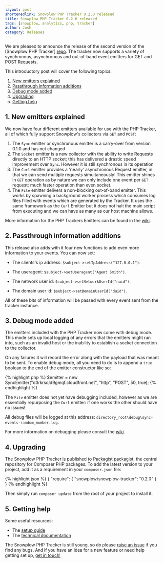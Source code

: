 ```yaml
---
layout: post
shortenedlink: Snowplow PHP Tracker 0.2.0 released
title: Snowplow PHP Tracker 0.2.0 released
tags: [snowplow, analytics, php, tracker]
author: Josh
category: Releases
---
```


We are pleased to announce the release of the second version of the [Snowplow PHP Tracker] [repo]. The tracker now supports a variety of synchronous, asynchronous and out-of-band event emitters for GET and POST Requests.

This introductory post will cover the following topics:

1. [New emitters explained](/blog/2014/10/15/snowplow-php-tracker-0.2.0-released/#emitters)
2. [Passthrough information additions](/blog/2014/10/15/snowplow-php-tracker-0.2.0-released/#passthroughs)
3. [Debug mode added](/blog/2014/10/15/snowplow-php-tracker-0.2.0-released/#debug)
4. [Upgrading](/blog/2014/10/15/snowplow-php-tracker-0.2.0-released/#upgrading)
5. [Getting help](/blog/2014/10/15/snowplow-php-tracker-0.2.0-released/#help)

<!--more-->

<div class="html">
<h2><a name="emitters">1. New emitters explained</a></h2>
</div>

We now have four different emitters available for use with the PHP Tracker, all of which fully support Snowplow's collectors via `GET` and `POST`:

1. The `Sync` emitter or synchronous emitter is a carry-over from version 0.1.0 and has not changed
2. The `Socket` emitter is a new collector with the ability to write Requests directly to an HTTP socket; this has delivered a drastic speed improvement over `Sync`.  However it is still synchronous in its operation
3. The `Curl` emitter provides a 'nearly' asynchronous Request emitter, in that we can send multiple requests simultaneously! This emitter shines in `GET` operation as by nature we can only include one event per `GET` request; much faster operation than even socket.
4. The `File` emitter delivers a non-blocking out-of-band emitter. This works by spawning a background worker process which consumes log files filled with events which are generated by the Tracker. It uses the same framework as the `Curl` Emitter but it does not halt the main script from executing and we can have as many as our host machine allows.

More information for the PHP Trackers Emitters can be found in the [wiki][technical-documentation].

<div class="html">
<h2><a name="passthroughs">2. Passthrough information additions</a></h2>
</div>

This release also adds with it four new functions to add even more information to your events.  You can now set:

- The clients's ip address: `$subject->setIpAddress("127.0.0.1")`.

- The useragent: `$subject->setUseragent("Agent Smith")`.

- The network user id: `$subject->setNetworkUserId("nuid")`.

- The domain user id: `$subject->setDomainUserId("duid")`.

All of these bits of information will be passed with every event sent from the tracker instance.

<div class="html">
<h2><a name="debug">3. Debug mode added</a></h2>
</div>

The emitters included with the PHP Tracker now come with debug mode. This mode sets up local logging of any errors that the emitters might run into, such as an invalid host or the inability to establish a socket connection to the collector.

On any failures it will record the error along with the payload that was meant to be sent. To enable debug mode, all you need to do is to append a `true` boolean to the end of the emitter constructor like so:

{% highlight php %}
$emitter = new SyncEmitter("d3rkrsqld9gmqf.cloudfront.net", "http", "POST", 50, true);
{% endhighlight %}

The `File` emitter does not yet have debugging included, however as we are essentially repurposing the `Curl` emitter: if one works the other should have no issues!

All debug files will be logged at this address: `directory_root\debug\sync-events-random_number.log`.

For more information on debugging please consult the [wiki][technical-documentation].

<div class="html">
<h2><a name="upgrading">4. Upgrading</a></h2>
</div>

The Snowplow PHP Tracker is published to [Packagist] [packagist], the central repository for Composer PHP packages. To add the latest version to your project, add it as a requirement in your `composer.json` file:

{% highlight json %}
{
    "require": {
        "snowplow/snowplow-tracker": "0.2.0"
    }
}
{% endhighlight %}

Then simply run `composer update` from the root of your project to install it.

<div class="html">
<h2><a name="help">5. Getting help</a></h2>
</div>

Some useful resources:

* The [setup guide][setup]
* The [technical documentation][technical-documentation]

The Snowplow PHP Tracker is still young, so do please [raise an issue][issues] if you find any bugs. And if you have an idea for a new feature or need help getting set up, [get in touch!][talk-to-us]

[repo]: https://github.com/snowplow/snowplow-php-tracker
[packagist]: https://packagist.org/
[setup]: https://github.com/snowplow/snowplow/wiki/PHP-Tracker-Setup
[technical-documentation]: https://github.com/snowplow/snowplow/wiki/PHP-Tracker
[issues]: https://github.com/snowplow/snowplow-php-tracker/issues
[talk-to-us]: https://github.com/snowplow/snowplow/wiki/Talk-to-us
